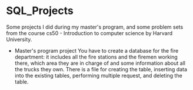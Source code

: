 # SQL_Projects
Some projects I did during my master's program, and some problem sets from the course cs50 - Introduction to computer science by Harvard University.

* Master's program project
You have to create a database for the fire department: it includes all the fire stations and the firemen working there, which area they are in charge of and some information about all the trucks they own.
There is a file for creating the table, inserting data into the existing tables, performing multiple request, and deleting the table.
